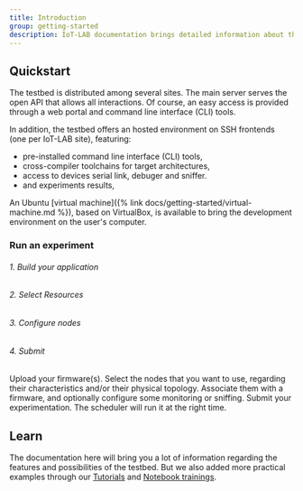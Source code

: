 ```yaml
---
title: Introduction
group: getting-started
description: IoT-LAB documentation brings detailed information about the testbed, its usage and its tools to make the most of this experimentation platform and give you the best user experience.
---
```


## Quickstart

The testbed is distributed among several sites. The main server serves the open API that allows all interactions. Of course, an easy access is provided through a web portal and command line interface (CLI) tools.

In addition, the testbed offers an hosted environment on SSH frontends (one per IoT-LAB site), featuring:
- pre-installed command line interface (CLI) tools,
- cross-compiler toolchains for target architectures,
- access to devices serial link, debuger and sniffer.
- and experiments results,

An Ubuntu [virtual machine]({% link docs/getting-started/virtual-machine.md %}), based on VirtualBox, is available to bring the development environment on the user's computer.

### Run an experiment

<div class="row my-3">
    <div class="col-lg-5">
        <div class="mb-2 p-3 bg-info text-light text-center rounded">
            <h6 class="card-title m-0">1. Build your application</h6>
        </div>
        <div class="mb-2 p-3 bg-info text-light text-center rounded">
            <h6 class="card-title m-0">2. Select Resources</h6>
        </div>
        <div class="mb-2 p-3 bg-info text-light text-center rounded">
            <h6 class="card-title m-0">3. Configure nodes</h6>
        </div>
        <div class="mb-2 p-3 bg-info text-light text-center rounded">
            <h6 class="card-title m-0">4. Submit</h6>
        </div>
    </div>
</div>

Upload your firmware(s). Select the nodes that you want to use, regarding their characteristics and/or their physical topology. Associate them with a firmware, and  optionally configure some monitoring or sniffing. Submit your experimentation. The scheduler will run it at the right time.

## Learn

The documentation here will bring you a lot of information regarding the features and possibilities of the testbed. But we also added more practical examples through our [Tutorials]()
and [Notebook trainings]().
